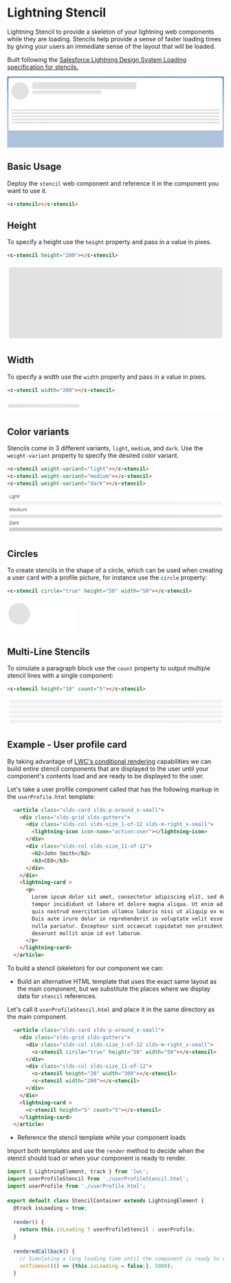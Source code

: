 # Lightning Stencil

Lightning Stencil to provide a skeleton of your lightning web components while they are loading. Stencils help
provide a sense of faster loading times by giving your users an immediate sense of the layout that will be loaded.

Built following the [Salesforce Lightning Design System Loading specification for stencils.](https://www.lightningdesignsystem.com/guidelines/loading/)

![Stencil](./images/stencil.gif)

## Basic Usage

Deploy the `stencil` web component and reference it in the component you want to use it.

```html
<c-stencil></c-stencil>
```

## Height

To specify a height use the `height` property and pass in a value in pixes.

```html
<c-stencil height="200"></c-stencil>
```

![Stencil](./images/height.gif)

## Width

To specify a width use the `width` property and pass in a value in pixes.

```html
<c-stencil width="200"></c-stencil>
```

![Stencil](./images/width.gif)

## Color variants

Stencils come in 3 different variants, `light`, `medium`, and `dark`.
Use the `weight-variant` property to specify the desired color variant.

```html
<c-stencil weight-variant="light"></c-stencil>
<c-stencil weight-variant="medium"></c-stencil>
<c-stencil weight-variant="dark"></c-stencil>
```

![Stencil](./images/variants.gif)

## Circles

To create stencils in the shape of a circle, which can be used when creating a user card with a profile picture, for instance
use the `circle` property:

```html
<c-stencil circle="true" height="50" width="50"></c-stencil>
```

![Stencil](./images/circle.gif)

## Multi-Line Stencils

To simulate a paragraph block use the `count` property to output multiple stencil lines
with a single component:

```html
<c-stencil height="10" count="5"></c-stencil>
```

![Stencil](./images/count.gif)

## Example - User profile card

By taking advantage of [LWC's conditional rendering](https://developer.salesforce.com/docs/component-library/documentation/lwc/create_conditional) capabilities we can build entire stencil
components that are displayed to the user until your component's contents load and are ready 
to be displayed to the user.

Let's take a user profile component called that has the following markup in the `userProfile.html` template:

```html
  <article class="slds-card slds-p-around_x-small">
    <div class="slds-grid slds-gutters">
      <div class="slds-col slds-size_1-of-12 slds-m-right_x-small">
        <lightning-icon icon-name="action:user"></lightning-icon>
      </div>
      <div class="slds-col slds-size_11-of-12">
        <h2>John Smith</h2>
        <h3>CEO</h3>
      </div>
    </div>
    <lightning-card >
      <p>
        Lorem ipsum dolor sit amet, consectetur adipiscing elit, sed do eiusmod 
        tempor incididunt ut labore et dolore magna aliqua. Ut enim ad minim veniam, 
        quis nostrud exercitation ullamco laboris nisi ut aliquip ex ea commodo consequat. 
        Duis aute irure dolor in reprehenderit in voluptate velit esse cillum dolore eu fugiat 
        nulla pariatur. Excepteur sint occaecat cupidatat non proident, sunt in culpa qui officia 
        deserunt mollit anim id est laborum.
      </p>
    </lightning-card>
  </article>
```

To build a stencil (skeleton) for our component we can:

*  Build an alternative HTML template that uses the exact same layout as the
main component, but we substitute the places where we display data for `stencil` references.

Let's call it `userProfileStencil.html` and place it in the same directory as the main component.

```html
  <article class="slds-card slds-p-around_x-small">
    <div class="slds-grid slds-gutters">
      <div class="slds-col slds-size_1-of-12 slds-m-right_x-small">
        <c-stencil circle="true" height="50" width="50"></c-stencil>
      </div>
      <div class="slds-col slds-size_11-of-12">
        <c-stencil height="20" width="300"></c-stencil>
        <c-stencil width="200"></c-stencil>
      </div>
    </div>
    <lightning-card >
      <c-stencil height="5" count="5"></c-stencil>
    </lightning-card>
  </article>
```

* Reference the stencil template while your component loads

Import both templates and use the `render` method to decide when the stencil
should load or when your component is ready to render.

```javascript
import { LightningElement, track } from 'lwc';
import userProfileStencil from './userProfileStencil.html';
import userProfile from './userProfile.html';

export default class StencilContainer extends LightningElement {
  @track isLoading = true;

  render() {
    return this.isLoading ? userProfileStencil : userProfile;
  }

  renderedCallback() {
    // Simulating a long loading time until the component is ready to render.
    setTimeout(() => {this.isLoading = false;}, 5000);
  }
```
